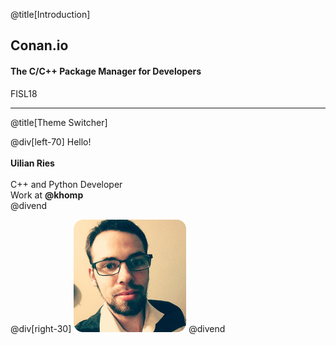 @title[Introduction]
## Conan.io

#### The C/C++ Package Manager for Developers

FISL18

---
@title[Theme Switcher]

@div[left-70]
Hello!
<br>
<br>
**Uilian Ries**
<br>
<br>
C++ and Python Developer
<br>
Work at **@khomp**
<br>
@divend

@div[right-30]
![me](assets/img/me.png)
@divend
